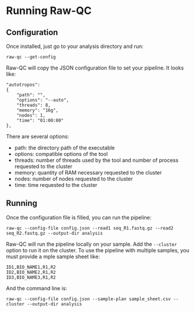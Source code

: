 # Running Raw-QC

## Configuration

Once installed, just go to your analysis directory and run:
```
raw-qc --get-config
```
Raw-QC will copy the JSON configuration file to set your pipeline. It looks like:
```
"autotropos":
{
    "path": "",
    "options": "--auto",
    "threads": 8,
    "memory": "16g",
    "nodes": 1,
    "time": "01:00:00"
},
```
There are several options:
- path: the directory path of the executable
- options: compatible options of the tool
- threads: number of threads used by the tool and number of process requested to the cluster
- memory: quantity of RAM necessary requested to the cluster
- nodes: number of nodes requested to the cluster
- time: time requested to the cluster

## Running

Once the configuration file is filled, you can run the pipeline:
```
raw-qc --config-file config.json --read1 seq_R1.fastq.gz --read2 seq_R2.fastq.gz --output-dir analysis
```
Raw-QC will run the pipeline locally on your sample. Add the `--cluster` option to run it on the cluster.
To use the pipeline with multiple samples, you must provide a mple sample sheet like:
```
ID1,BIO_NAME1,R1,R2
ID2,BIO_NAME2,R1,R2
ID3,BIO_NAME3,R1,R2
```
And the command line is:
```
raw-qc --config-file config.json --sample-plan sample_sheet.csv --cluster --output-dir analysis
```
